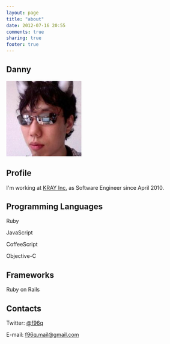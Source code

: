 ```yaml
---
layout: page
title: "about"
date: 2012-07-16 20:55
comments: true
sharing: true
footer: true
---
```


## Danny
<img src="../images/uploads/face.jpg">

## Profile
I'm working at [KRAY Inc.](http://kray.jp) as Software Engineer since April 2010.

## Programming Languages
Ruby

JavaScript

CoffeeScript

Objective-C

## Frameworks
Ruby on Rails

## Contacts
Twitter: [@f96q](https://twitter.com/#!/f96q)

E-mail: f96q.mail@gmail.com
